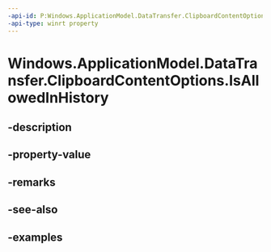 ```yaml
---
-api-id: P:Windows.ApplicationModel.DataTransfer.ClipboardContentOptions.IsAllowedInHistory
-api-type: winrt property
---
```


<!-- Property syntax.
public bool IsAllowedInHistory { get;  set; }
-->

# Windows.ApplicationModel.DataTransfer.ClipboardContentOptions.IsAllowedInHistory

## -description

## -property-value

## -remarks

## -see-also

## -examples

